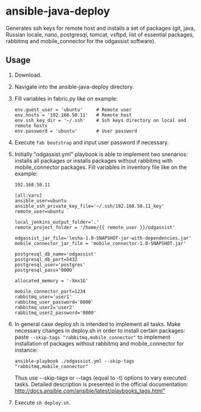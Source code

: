 # ansible-java-deploy
Generates ssh keys for remote host and installs a set of packages (git, java, Russian locale, nano, postgresql, 
tomcat, vsftpd, list of essential packages, rabbitmq and mobile_connector for the odgassist software).
## Usage
1. Download.
0. Navigate into the ansible-java-deploy directory.
0. Fill variables in fabric.py like on example:
    ```
    env.guest_user = 'ubuntu'     # Remote user
    env.hosts = '192.168.50.11'   # Remote host
    env.ssh_key_dir = '~/.ssh'    # Ssh keys directory on local and remote hosts
    env.password = 'ubuntu'       # User password
    ```
0. Execute `fab bootstrap` and input user password if necessary.
0. Initially  "odgassist.yml" playbook is able to implement two snenarios: installs all packages or installs packages without rabbitmq with mobile_connector packages.
  Fill variables in inventory file like on the example:
    ```
    192.168.50.11
 
    [all:vars]
    ansible_user=ubuntu
    ansible_ssh_private_key_file='~/.ssh/192.168.50.11_key'
    remote_user=ubuntu
     
    local_jenkins_output_folder='.'
    remote_project_folder = '/home/{{ remote_user }}/odgassist'
     
    odgassist_jar_file='lesha-1.0-SNAPSHOT-jar-with-dependencies.jar'
    mobile_connector_jar_file = 'mobile_connector-1.0-SNAPSHOT.jar'
     
    postgresql_db_name='odgassist'
    postgresql_db_port=5432
    postgresql_user='postgres'
    postgresql_pass='0000'
     
    allocated_memory = '-Xmx1G'
     
    mobile_connector_port=1234
    rabbitmq_user='user1'
    rabbitmq_user_password='0000'
    rabbitmq_user2='user2'
    rabbitmq_user2_password='0000'
    ```
0. In general case deploy.sh is intended to implement all tasks. Make necessary changes in deploy.sh in order to install certain packages:
paste `--skip-tags "rabbitmq,mobile_connector"` to implement installation of packages without rabbitmq and mobile_connector for instance:
    
    ```
    ansible-playbook ./odgassist.yml --skip-tags "rabbitmq,mobile_connector"
    ```
    Thus use --skip-tags or --tags (equal to -t) options to vary executed tasks. Detailed description is presented in the official documentation: 
    <http://docs.ansible.com/ansible/latest/playbooks_tags.html">
0. Execute `sh deploy.sh`.
